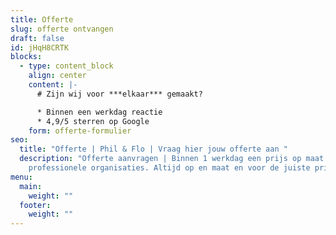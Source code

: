 ```yaml
---
title: Offerte
slug: offerte ontvangen
draft: false
id: jHqH8CRTK
blocks:
  - type: content_block
    align: center
    content: |-
      # Zijn wij voor ***elkaar*** gemaakt?

      * Binnen een werkdag reactie
      * 4,9/5 sterren op Google
    form: offerte-formulier
seo:
  title: "Offerte | Phil & Flo | Vraag hier jouw offerte aan "
  description: "Offerte aanvragen | Binnen 1 werkdag een prijs op maat voor
    professionele organisaties. Altijd op en maat en voor de juiste prijs. "
menu:
  main:
    weight: ""
  footer:
    weight: ""
---
```

